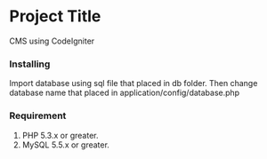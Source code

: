 # Project Title

CMS using CodeIgniter


### Installing

Import database using sql file that placed in db folder.
Then change database name that placed in application/config/database.php

### Requirement
1. PHP 5.3.x or greater.
2. MySQL 5.5.x or greater.

